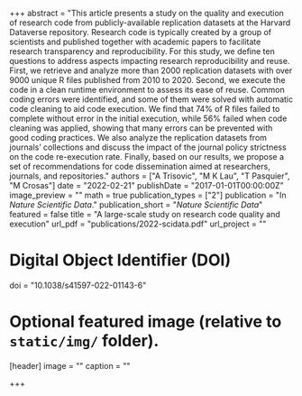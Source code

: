 +++
abstract = "This article presents a study on the quality and execution of research code from publicly-available replication datasets at the Harvard Dataverse repository. Research code is typically created by a group of scientists and published together with academic papers to facilitate research transparency and reproducibility. For this study, we define ten questions to address aspects impacting research reproducibility and reuse. First, we retrieve and analyze more than 2000 replication datasets with over 9000 unique R files published from 2010 to 2020. Second, we execute the code in a clean runtime environment to assess its ease of reuse. Common coding errors were identified, and some of them were solved with automatic code cleaning to aid code execution. We find that 74% of R files failed to complete without error in the initial execution, while 56% failed when code cleaning was applied, showing that many errors can be prevented with good coding practices. We also analyze the replication datasets from journals’ collections and discuss the impact of the journal policy strictness on the code re-execution rate. Finally, based on our results, we propose a set of recommendations for code dissemination aimed at researchers, journals, and repositories."
authors = ["A Trisovic", "M K Lau", "T Pasquier", "M Crosas"]
date = "2022-02-21"
publishDate = "2017-01-01T00:00:00Z"
image_preview = ""
math = true
publication_types = ["2"]
publication = "In *Nature Scientific Data*."
publication_short = "*Nature Scientific Data*"
featured = false
title = "A large-scale study on research code quality and execution"
url_pdf = "publications/2022-scidata.pdf"
url_project = ""

# Digital Object Identifier (DOI)
doi = "10.1038/s41597-022-01143-6"

# Optional featured image (relative to `static/img/` folder).
[header]
image = ""
caption = ""

+++
